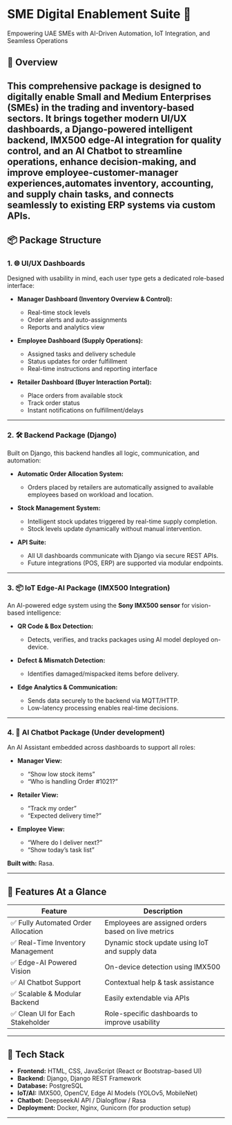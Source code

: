 # SME Digital Enablement Suite 🚀  
Empowering UAE SMEs with AI-Driven Automation, IoT Integration, and Seamless Operations

## 🧩 Overview
This comprehensive package is designed to digitally enable Small and Medium Enterprises (SMEs) in the **trading and inventory-based sectors**. It brings together **modern UI/UX dashboards**, a **Django-powered intelligent backend**, **IMX500 edge-AI integration** for quality control, and an **AI Chatbot** to streamline operations, enhance decision-making, and improve employee-customer-manager experiences,automates inventory, accounting, and supply chain tasks, and connects seamlessly to existing ERP systems via custom APIs.
---

## 📦 Package Structure

### 1. 🌐 UI/UX Dashboards
Designed with usability in mind, each user type gets a dedicated role-based interface:

- **Manager Dashboard (Inventory Overview & Control):**
  - Real-time stock levels
  - Order alerts and auto-assignments
  - Reports and analytics view

- **Employee Dashboard (Supply Operations):**
  - Assigned tasks and delivery schedule
  - Status updates for order fulfillment
  - Real-time instructions and reporting interface

- **Retailer Dashboard (Buyer Interaction Portal):**
  - Place orders from available stock
  - Track order status
  - Instant notifications on fulfillment/delays

---

### 2. 🛠️ Backend Package (Django)
Built on Django, this backend handles all logic, communication, and automation:

- **Automatic Order Allocation System:**
  - Orders placed by retailers are automatically assigned to available employees based on workload and location.
  
- **Stock Management System:**
  - Intelligent stock updates triggered by real-time supply completion.
  - Stock levels update dynamically without manual intervention.

- **API Suite:**
  - All UI dashboards communicate with Django via secure REST APIs.
  - Future integrations (POS, ERP) are supported via modular endpoints.

---

### 3. 📦 IoT Edge-AI Package (IMX500 Integration)
An AI-powered edge system using the **Sony IMX500 sensor** for vision-based intelligence:

- **QR Code & Box Detection:**
  - Detects, verifies, and tracks packages using AI model deployed on-device.
  
- **Defect & Mismatch Detection:**
  - Identifies damaged/mispacked items before delivery.
  
- **Edge Analytics & Communication:**
  - Sends data securely to the backend via MQTT/HTTP.
  - Low-latency processing enables real-time decisions.

---

### 4. 🤖 AI Chatbot Package (Under development)
An AI Assistant embedded across dashboards to support all roles:

- **Manager View:**
  - “Show low stock items”  
  - “Who is handling Order #1021?”

- **Retailer View:**
  - “Track my order”
  - “Expected delivery time?”

- **Employee View:**
  - “Where do I deliver next?”  
  - “Show today’s task list”

**Built with:** Rasa.

---

## 🚀 Features At a Glance

| Feature                             | Description |
|-------------------------------------|-------------|
| ✅ Fully Automated Order Allocation | Employees are assigned orders based on live metrics |
| ✅ Real-Time Inventory Management   | Dynamic stock update using IoT and supply data |
| ✅ Edge-AI Powered Vision           | On-device detection using IMX500 |
| ✅ AI Chatbot Support               | Contextual help & task assistance |
| ✅ Scalable & Modular Backend       | Easily extendable via APIs |
| ✅ Clean UI for Each Stakeholder    | Role-specific dashboards to improve usability |

---

## 📂 Tech Stack

- **Frontend:** HTML, CSS, JavaScript (React or Bootstrap-based UI)
- **Backend:** Django, Django REST Framework
- **Database:** PostgreSQL
- **IoT/AI:** IMX500, OpenCV, Edge AI Models (YOLOv5, MobileNet)
- **Chatbot:** DeepseekAI API / Dialogflow / Rasa
- **Deployment:** Docker, Nginx, Gunicorn (for production setup)

---


